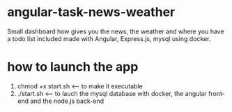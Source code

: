 # angular-task-news-weather
Small dashboard how gives you the news, the weather and where you have a todo list included made with Angular, Express.js, mysql using docker.

# how to launch the app

1. chmod +x start.sh <-- to make it executable
2. ./start.sh <-- to lauch the mysql database with docker, the angular front-end and the node.js back-end
